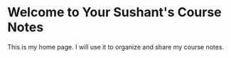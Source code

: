 # Welcome to Your Sushant's Course Notes

This is my home page. I will use it to organize and share my course notes.